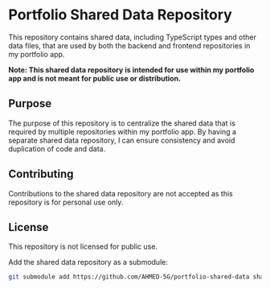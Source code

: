 # Portfolio Shared Data Repository

This repository contains shared data, including TypeScript types and other data files, that are used by both the backend and frontend repositories in my portfolio app.

**Note: This shared data repository is intended for use within my portfolio app and is not meant for public use or distribution.**

## Purpose

The purpose of this repository is to centralize the shared data that is required by multiple repositories within my portfolio app. By having a separate shared data repository, I can ensure consistency and avoid duplication of code and data.


## Contributing

Contributions to the shared data repository are not accepted as this repository is for personal use only.

## License

This repository is not licensed for public use.

Add the shared data repository as a submodule:

```bash
git submodule add https://github.com/AHMED-5G/portfolio-shared-data shared-data
```
